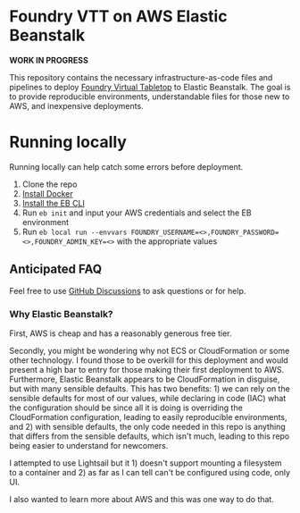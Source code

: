 # Foundry VTT on AWS Elastic Beanstalk

**WORK IN PROGRESS**

This repository contains the necessary infrastructure-as-code files and pipelines to deploy [Foundry Virtual Tabletop](https://github.com/felddy/foundryvtt-docker) to Elastic Beanstalk. The goal is to provide reproducible environments, understandable files for those new to AWS, and inexpensive deployments. 

# Running locally
Running locally can help catch some errors before deployment. 

1. Clone the repo
1. [Install Docker](https://docs.docker.com/get-docker/)
1. [Install the EB CLI](https://github.com/aws/aws-elastic-beanstalk-cli-setup)
1. Run `eb init` and input your AWS credentials and select the EB environment
1. Run `eb local run --envvars FOUNDRY_USERNAME=<>,FOUNDRY_PASSWORD=<>,FOUNDRY_ADMIN_KEY=<>` with the appropriate values

## Anticipated FAQ
Feel free to use [GitHub Discussions](https://github.com/aspearman/foundry-aws-beanstalk/discussions) to ask questions or for help.

### Why Elastic Beanstalk?
First, AWS is cheap and has a reasonably generous free tier. 

Secondly, you might be wondering why not ECS or CloudFormation or some other technology. I found those to be overkill for this deployment and would present a high bar to entry for those making their first deployment to AWS. Furthermore, Elastic Beanstalk appears to be CloudFormation in disguise, but with many sensible defaults. This has two benefits: 1) we can rely on the sensible defaults for most of our values, while declaring in code (IAC) what the configuration should be since all it is doing is overriding the CloudFormation configuration, leading to easily reproducible environments, and 2) with sensible defaults, the only code needed in this repo is anything that differs from the sensible defaults, which isn't much, leading to this repo being easier to understand for newcomers. 

I attempted to use Lightsail but it 1) doesn't support mounting a filesystem to a container and 2) as far as I can tell can't be configured using code, only UI. 

I also wanted to learn more about AWS and this was one way to do that. 
